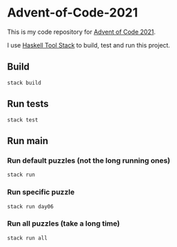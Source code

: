# Advent-of-Code-2021

This is my code repository for [Advent of Code 2021](https://adventofcode.com/2021).

I use [Haskell Tool Stack](https://haskellstack.org) to build, test and run this project.

## Build

```shell
stack build
```

## Run tests
```shell
stack test
```

## Run main

### Run default puzzles (not the long running ones)

```shell
stack run
```

### Run specific puzzle

```shell
stack run day06
```

### Run all puzzles (take a long time)

```shell
stack run all
```

